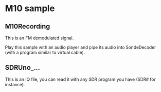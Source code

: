 # M10 sample
## M10Recording
This is an FM demodulated signal.

Play this sample with an audio player and pipe its audio into SondeDecoder (with a program similar to virtual cable).

## SDRUno_...
This is an IQ file, you can read it with any SDR program you have (SDR# for instance).
